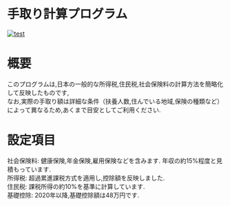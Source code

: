 # 手取り計算プログラム

[![test](https://github.com/taka-bnbn/Ribosys_kadai/actions/workflows/test.yml/badge.svg)](https://github.com/taka-bnbn/Ribosys_kadai/actions/workflows/test.yml)
# 概要

このプログラムは,日本の一般的な所得税,住民税,社会保険料の計算方法を簡略化して反映したものです,<br>
なお,実際の手取り額は詳細な条件（扶養人数,住んでいる地域,保険の種類など）によって異なるため,あくまで目安としてご利用ください.<br>

# 設定項目

社会保険料: 健康保険,年金保険,雇用保険などを含みます. 年収の約15%程度と見積もっています.<br>
所得税:     超過累進課税方式を適用し,控除額を反映しました.<br>
住民税:     課税所得の約10%を基準に計算しています.<br>
基礎控除:   2020年以降,基礎控除額は48万円です.<br>
